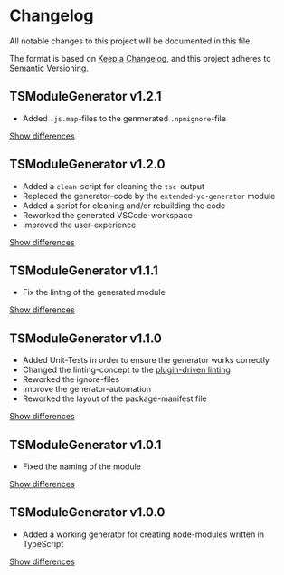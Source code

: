 # Changelog
All notable changes to this project will be documented in this file.

The format is based on [Keep a Changelog](https://keepachangelog.com/en/1.0.0/),
and this project adheres to [Semantic Versioning](https://semver.org/spec/v2.0.0.html).

## TSModuleGenerator v1.2.1
  - Added `.js.map`-files to the genmerated `.npmignore`-file

[Show differences][v1.2.1]

## TSModuleGenerator v1.2.0
  - Added a `clean`-script for cleaning the `tsc`-output
  - Replaced the generator-code by the `extended-yo-generator` module
  - Added a script for cleaning and/or rebuilding the code
  - Reworked the generated VSCode-workspace
  - Improved the user-experience

[Show differences][v1.2.0]

## TSModuleGenerator v1.1.1
  - Fix the lintng of the generated module

[Show differences][v1.1.1]

## TSModuleGenerator v1.1.0
  - Added Unit-Tests in order to ensure the generator works correctly
  - Changed the linting-concept to the [plugin-driven linting](https://www.npmjs.com/package/typescript-tslint-plugin)
  - Reworked the ignore-files
  - Improve the generator-automation
  - Reworked the layout of the package-manifest file

[Show differences][v1.1.0]

## TSModuleGenerator v1.0.1
  - Fixed the naming of the module

[Show differences][v1.0.1]

## TSModuleGenerator v1.0.0
  - Added a working generator for creating node-modules written in TypeScript

[Show differences][v1.0.0]

<!--- References -->
[v1.0.0]: https://github.com/manuth/TSModuleGenerator/compare/f155752...v1.0.0
[v1.0.1]: https://github.com/manuth/TSModuleGenerator/compare/v1.0.0...v1.0.1
[v1.1.0]: https://github.com/manuth/TSModuleGenerator/compare/v1.0.1...v1.1.0
[v1.1.1]: https://github.com/manuth/TSModuleGenerator/compare/v1.1.0...v1.1.1
[v1.2.0]: https://github.com/manuth/TSModuleGenerator/compare/v1.1.1...v1.2.0
[v1.2.1]: https://github.com/manuth/TSModuleGenerator/compare/v1.2.0...v1.2.1